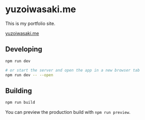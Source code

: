 # yuzoiwasaki.me

This is my portfolio site.

[yuzoiwasaki.me](yuzoiwasaki.me)

## Developing


```bash
npm run dev

# or start the server and open the app in a new browser tab
npm run dev -- --open
```

## Building

```bash
npm run build
```

You can preview the production build with `npm run preview`.
